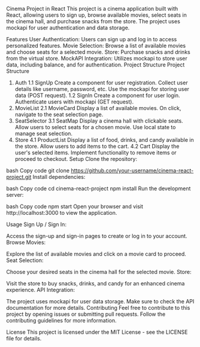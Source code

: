 Cinema Project in React
This project is a cinema application built with React, allowing users to sign up, browse available movies, select seats in the cinema hall, and purchase snacks from the store. The project uses mockapi for user authentication and data storage.

Features
User Authentication: Users can sign up and log in to access personalized features.
Movie Selection: Browse a list of available movies and choose seats for a selected movie.
Store: Purchase snacks and drinks from the virtual store.
MockAPI Integration: Utilizes mockapi to store user data, including balance, and for authentication.
Project Structure
Project Structure

1. Auth
1.1 SignUp
Create a component for user registration.
Collect user details like username, password, etc.
Use the mockapi for storing user data (POST request).
1.2 SignIn
Create a component for user login.
Authenticate users with mockapi (GET request).
2. MovieList
2.1 MovieCard
Display a list of available movies.
On click, navigate to the seat selection page.
3. SeatSelector
3.1 SeatMap
Display a cinema hall with clickable seats.
Allow users to select seats for a chosen movie.
Use local state to manage seat selection.
4. Store
4.1 ProductList
Display a list of food, drinks, and candy available in the store.
Allow users to add items to the cart.
4.2 Cart
Display the user's selected items.
Implement functionality to remove items or proceed to checkout.
Setup
Clone the repository:

bash
Copy code
git clone https://github.com/your-username/cinema-react-project.git
Install dependencies:

bash
Copy code
cd cinema-react-project
npm install
Run the development server:

bash
Copy code
npm start
Open your browser and visit http://localhost:3000 to view the application.

Usage
Sign Up / Sign In:

Access the sign-up and sign-in pages to create or log in to your account.
Browse Movies:

Explore the list of available movies and click on a movie card to proceed.
Seat Selection:

Choose your desired seats in the cinema hall for the selected movie.
Store:

Visit the store to buy snacks, drinks, and candy for an enhanced cinema experience.
API Integration:

The project uses mockapi for user data storage. Make sure to check the API documentation for more details.
Contributing
Feel free to contribute to this project by opening issues or submitting pull requests. Follow the contributing guidelines for more information.

License
This project is licensed under the MIT License - see the LICENSE file for details.
